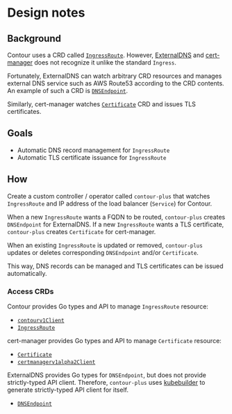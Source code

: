 Design notes
============

Background
----------

Contour uses a CRD called [`IngressRoute`][IngressRoute].  However, [ExternalDNS][]
and [cert-manager][] does not recognize it unlike the standard `Ingress`.

Fortunately, ExternalDNS can watch arbitrary CRD resources and manages external
DNS service such as AWS Route53 according to the CRD contents.  An example of
such a CRD is [`DNSEndpoint`](https://github.com/kubernetes-incubator/external-dns/blob/master/docs/contributing/crd-source/crd-manifest.yaml).

Similarly, cert-manager watches [`Certificate`][Certificate] CRD and issues
TLS certificates.

Goals
-----

- Automatic DNS record management for `IngressRoute`
- Automatic TLS certificate issuance for `IngressRoute`

How
---

Create a custom controller / operator called `contour-plus` that watches `IngressRoute`
and IP address of the load balancer (`Service`) for Contour.

When a new `IngressRoute` wants a FQDN to be routed, `contour-plus` creates
`DNSEndpoint` for ExternalDNS.  If a new `IngressRoute` wants a TLS certificate,
`contour-plus` creates `Certificate` for cert-manager.

When an existing `IngressRoute` is updated or removed, `contour-plus` updates or
deletes corresponding `DNSEndpoint` and/or `Certificate`.

This way, DNS records can be managed and TLS certificates can be issued automatically.

### Access CRDs

Contour provides Go types and API to manage `IngressRoute` resource:

- [`contourv1Client`](https://github.com/heptio/contour/blob/master/apis/generated/clientset/versioned/typed/contour/v1/contour_client.go)
- [`IngressRoute`](https://github.com/heptio/contour/blob/03dcee7fedf52ba28852d75ff7752ec7ec0ae36c/apis/contour/v1/ingressroute.go#L164)

cert-manager provides Go types and API to manage `Certificate` resource:

- [`Certificate`](https://github.com/jetstack/cert-manager/blob/0aba30b25123e729d9dc8602cdcc4a5cc4b73bef/pkg/apis/certmanager/v1alpha2/types_certificate.go#L37)
- [`certmanagerv1alpha2Client`](https://github.com/jetstack/cert-manager/blob/0aba30b25123e729d9dc8602cdcc4a5cc4b73bef/pkg/client/clientset/versioned/typed/certmanager/v1alpha2/certmanager_client.go#L80)

ExternalDNS provides Go types for `DNSEndpoint`, but does not provide strictly-typed
API client.  Therefore, `contour-plus` uses [kubebuilder][] to generate strictly-typed
API client for itself.

- [`DNSEndpoint`](https://github.com/kubernetes-incubator/external-dns/blob/d1bc8fe147f0ffd7cc4be3e9c6f693186b0aa0bf/endpoint/endpoint.go#L191)

[IngressRoute]: https://github.com/heptio/contour/blob/master/docs/ingressroute.md
[ExternalDNS]: https://github.com/kubernetes-incubator/external-dns
[cert-manager]: https://github.com/jetstack/cert-manager
[Certificate]: https://docs.cert-manager.io/en/latest/reference/certificates.html
[kubebuilder]: https://github.com/kubernetes-sigs/kubebuilder
